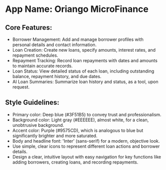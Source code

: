 # **App Name**: Oriango MicroFinance

## Core Features:

- Borrower Management: Add and manage borrower profiles with personal details and contact information.
- Loan Creation: Create new loans, specify amounts, interest rates, and repayment schedules.
- Repayment Tracking: Record loan repayments with dates and amounts to maintain accurate records.
- Loan Status: View detailed status of each loan, including outstanding balance, repayment history, and due dates.
- AI Loan Summaries: Summarize loan history and status, as a tool, upon request.

## Style Guidelines:

- Primary color: Deep blue (#3F51B5) to convey trust and professionalism.
- Background color: Light gray (#EEEEEE), almost white, for a clean, unobtrusive background.
- Accent color: Purple (#9575CD), which is analogous to blue but significantly brighter and more saturated.
- Body and headline font: 'Inter' (sans-serif) for a modern, objective look.
- Use simple, clear icons to represent different loan actions and borrower details.
- Design a clear, intuitive layout with easy navigation for key functions like adding borrowers, creating loans, and recording repayments.